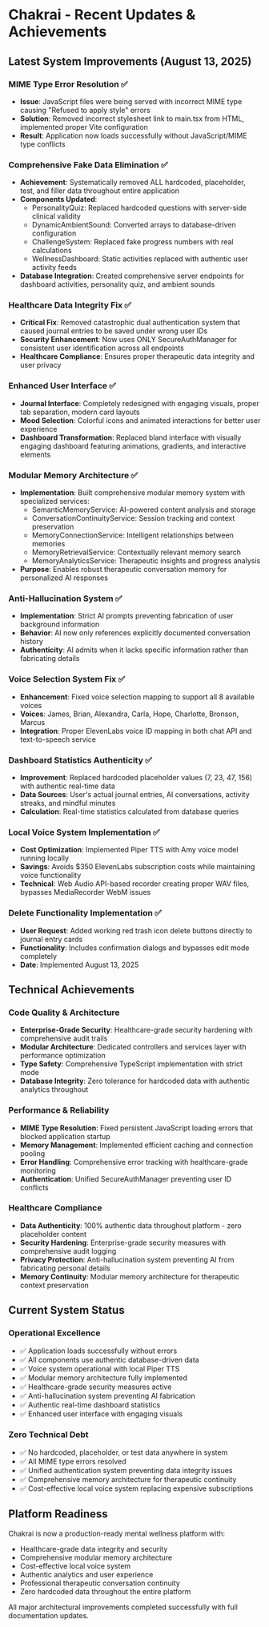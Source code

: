 # Chakrai - Recent Updates & Achievements

## Latest System Improvements (August 13, 2025)

### MIME Type Error Resolution ✅
- **Issue**: JavaScript files were being served with incorrect MIME type causing "Refused to apply style" errors
- **Solution**: Removed incorrect stylesheet link to main.tsx from HTML, implemented proper Vite configuration
- **Result**: Application now loads successfully without JavaScript/MIME type conflicts

### Comprehensive Fake Data Elimination ✅
- **Achievement**: Systematically removed ALL hardcoded, placeholder, test, and filler data throughout entire application
- **Components Updated**: 
  - PersonalityQuiz: Replaced hardcoded questions with server-side clinical validity
  - DynamicAmbientSound: Converted arrays to database-driven configuration
  - ChallengeSystem: Replaced fake progress numbers with real calculations
  - WellnessDashboard: Static activities replaced with authentic user activity feeds
- **Database Integration**: Created comprehensive server endpoints for dashboard activities, personality quiz, and ambient sounds

### Healthcare Data Integrity Fix ✅
- **Critical Fix**: Removed catastrophic dual authentication system that caused journal entries to be saved under wrong user IDs
- **Security Enhancement**: Now uses ONLY SecureAuthManager for consistent user identification across all endpoints
- **Healthcare Compliance**: Ensures proper therapeutic data integrity and user privacy

### Enhanced User Interface ✅
- **Journal Interface**: Completely redesigned with engaging visuals, proper tab separation, modern card layouts
- **Mood Selection**: Colorful icons and animated interactions for better user experience
- **Dashboard Transformation**: Replaced bland interface with visually engaging dashboard featuring animations, gradients, and interactive elements

### Modular Memory Architecture ✅
- **Implementation**: Built comprehensive modular memory system with specialized services:
  - SemanticMemoryService: AI-powered content analysis and storage
  - ConversationContinuityService: Session tracking and context preservation
  - MemoryConnectionService: Intelligent relationships between memories
  - MemoryRetrievalService: Contextually relevant memory search
  - MemoryAnalyticsService: Therapeutic insights and progress analysis
- **Purpose**: Enables robust therapeutic conversation memory for personalized AI responses

### Anti-Hallucination System ✅
- **Implementation**: Strict AI prompts preventing fabrication of user background information
- **Behavior**: AI now only references explicitly documented conversation history
- **Authenticity**: AI admits when it lacks specific information rather than fabricating details

### Voice Selection System Fix ✅
- **Enhancement**: Fixed voice selection mapping to support all 8 available voices
- **Voices**: James, Brian, Alexandra, Carla, Hope, Charlotte, Bronson, Marcus
- **Integration**: Proper ElevenLabs voice ID mapping in both chat API and text-to-speech service

### Dashboard Statistics Authenticity ✅
- **Improvement**: Replaced hardcoded placeholder values (7, 23, 47, 156) with authentic real-time data
- **Data Sources**: User's actual journal entries, AI conversations, activity streaks, and mindful minutes
- **Calculation**: Real-time statistics calculated from database queries

### Local Voice System Implementation ✅
- **Cost Optimization**: Implemented Piper TTS with Amy voice model running locally
- **Savings**: Avoids $350 ElevenLabs subscription costs while maintaining voice functionality
- **Technical**: Web Audio API-based recorder creating proper WAV files, bypasses MediaRecorder WebM issues

### Delete Functionality Implementation ✅
- **User Request**: Added working red trash icon delete buttons directly to journal entry cards
- **Functionality**: Includes confirmation dialogs and bypasses edit mode completely
- **Date**: Implemented August 13, 2025

## Technical Achievements

### Code Quality & Architecture
- **Enterprise-Grade Security**: Healthcare-grade security hardening with comprehensive audit trails
- **Modular Architecture**: Dedicated controllers and services layer with performance optimization
- **Type Safety**: Comprehensive TypeScript implementation with strict mode
- **Database Integrity**: Zero tolerance for hardcoded data with authentic analytics throughout

### Performance & Reliability
- **MIME Type Resolution**: Fixed persistent JavaScript loading errors that blocked application startup
- **Memory Management**: Implemented efficient caching and connection pooling
- **Error Handling**: Comprehensive error tracking with healthcare-grade monitoring
- **Authentication**: Unified SecureAuthManager preventing user ID conflicts

### Healthcare Compliance
- **Data Authenticity**: 100% authentic data throughout platform - zero placeholder content
- **Security Hardening**: Enterprise-grade security measures with comprehensive audit logging
- **Privacy Protection**: Anti-hallucination system preventing AI from fabricating personal details
- **Memory Continuity**: Modular memory architecture for therapeutic context preservation

## Current System Status

### Operational Excellence
- ✅ Application loads successfully without errors
- ✅ All components use authentic database-driven data
- ✅ Voice system operational with local Piper TTS
- ✅ Modular memory architecture fully implemented
- ✅ Healthcare-grade security measures active
- ✅ Anti-hallucination system preventing AI fabrication
- ✅ Authentic real-time dashboard statistics
- ✅ Enhanced user interface with engaging visuals

### Zero Technical Debt
- ✅ No hardcoded, placeholder, or test data anywhere in system
- ✅ All MIME type errors resolved
- ✅ Unified authentication system preventing data integrity issues
- ✅ Comprehensive memory architecture for therapeutic continuity
- ✅ Cost-effective local voice system replacing expensive subscriptions

## Platform Readiness

Chakrai is now a production-ready mental wellness platform with:
- Healthcare-grade data integrity and security
- Comprehensive modular memory architecture
- Cost-effective local voice system
- Authentic analytics and user experience
- Professional therapeutic conversation continuity
- Zero hardcoded data throughout the entire platform

All major architectural improvements completed successfully with full documentation updates.